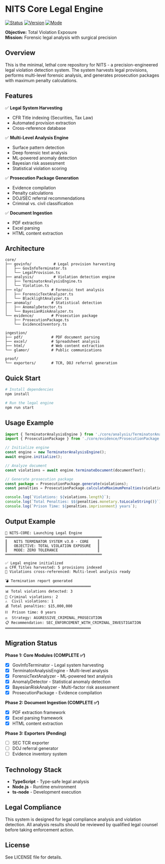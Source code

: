 # NITS Core Legal Engine

[![Status](https://img.shields.io/badge/status-operational-brightgreen)]()
[![Version](https://img.shields.io/badge/version-3.0-blue)]()
[![Mode](https://img.shields.io/badge/mode-zero_tolerance-red)]()

**Objective:** Total Violation Exposure  
**Mission:** Forensic legal analysis with surgical precision

## Overview

This is the minimal, lethal core repository for NITS - a precision-engineered legal violation detection system. The system harvests legal provisions, performs multi-level forensic analysis, and generates prosecution packages with maximum penalty calculations.

## Features

✅ **Legal System Harvesting**
- CFR Title indexing (Securities, Tax Law)
- Automated provision extraction
- Cross-reference database

✅ **Multi-Level Analysis Engine**
- Surface pattern detection
- Deep forensic text analysis
- ML-powered anomaly detection
- Bayesian risk assessment
- Statistical violation scoring

✅ **Prosecution Package Generation**
- Evidence compilation
- Penalty calculations
- DOJ/SEC referral recommendations
- Criminal vs. civil classification

✅ **Document Ingestion**
- PDF extraction
- Excel parsing
- HTML content extraction

## Architecture

```
core/
├── govinfo/          # Legal provision harvesting
│   ├── GovInfoTerminator.ts
│   └── LegalProvision.ts
├── analysis/         # Violation detection engine
│   ├── TerminatorAnalysisEngine.ts
│   └── Violation.ts
├── nlp/             # Forensic text analysis
│   ├── ForensicTextAnalyzer.ts
│   └── BlacklightAnalyzer.ts
├── anomaly/         # Statistical detection
│   ├── AnomalyDetector.ts
│   └── BayesianRiskAnalyzer.ts
└── evidence/        # Prosecution package
    ├── ProsecutionPackage.ts
    └── EvidenceInventory.ts

ingestion/
├── pdf/             # PDF document parsing
├── excel/           # Spreadsheet analysis
├── html/            # Web content extraction
└── glamor/          # Public communications

proof/
└── exporters/       # TCR, DOJ referral generation
```

## Quick Start

```bash
# Install dependencies
npm install

# Run the legal engine
npm run start
```

## Usage Example

```typescript
import { TerminatorAnalysisEngine } from './core/analysis/TerminatorAnalysisEngine';
import { ProsecutionPackage } from './core/evidence/ProsecutionPackage';

// Initialize engine
const engine = new TerminatorAnalysisEngine();
await engine.initialize();

// Analyze document
const violations = await engine.terminateDocument(documentText);

// Generate prosecution package
const package = ProsecutionPackage.generate(violations);
const penalties = ProsecutionPackage.calculateMaximumPenalties(violations);

console.log(`Violations: ${violations.length}`);
console.log(`Total Penalties: $${penalties.monetary.toLocaleString()}`);
console.log(`Prison Time: ${penalties.imprisonment} years`);
```

## Output Example

```
🔴 NITS-CORE: Launching Legal Engine
════════════════════════════════════════════
║   NITS TERMINATOR SYSTEM v3.0 - CORE    ║
║   OBJECTIVE: TOTAL VIOLATION EXPOSURE   ║
║   MODE: ZERO TOLERANCE                  ║
════════════════════════════════════════════

✅ Legal engine initialized
⚖️ CFR Titles harvested: 5 provisions indexed
🧠 Violations cross-referenced: Multi-level analysis ready

💣 Termination report generated
═══════════════════════════════════════
📊 Total violations detected: 3
🔴 Criminal violations: 2
⚠️  Civil violations: 1
💰 Total penalties: $15,000,000
⛓️  Prison time: 0 years
⚖️  Strategy: AGGRESSIVE_CRIMINAL_PROSECUTION
📋 Recommendation: SEC_ENFORCEMENT_WITH_CRIMINAL_INVESTIGATION
═══════════════════════════════════════
```

## Migration Status

**Phase 1: Core Modules (COMPLETE ✅)**
- [x] GovInfoTerminator - Legal system harvesting
- [x] TerminatorAnalysisEngine - Multi-level analysis
- [x] ForensicTextAnalyzer - ML-powered text analysis
- [x] AnomalyDetector - Statistical anomaly detection
- [x] BayesianRiskAnalyzer - Multi-factor risk assessment
- [x] ProsecutionPackage - Evidence compilation

**Phase 2: Document Ingestion (COMPLETE ✅)**
- [x] PDF extraction framework
- [x] Excel parsing framework
- [x] HTML content extraction

**Phase 3: Exporters (Pending)**
- [ ] SEC TCR exporter
- [ ] DOJ referral generator
- [ ] Evidence inventory system

## Technology Stack

- **TypeScript** - Type-safe legal analysis
- **Node.js** - Runtime environment
- **ts-node** - Development execution

## Legal Compliance

This system is designed for legal compliance analysis and violation detection. All analysis results should be reviewed by qualified legal counsel before taking enforcement action.

## License

See LICENSE file for details.
